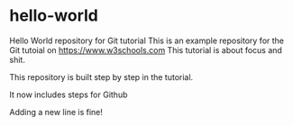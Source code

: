 # hello-world
Hello World repository for Git tutorial
This is an example repository for the Git tutoial on https://www.w3schools.com
This tutorial is about focus and shit.

This repository is built step by step in the tutorial.

It now includes steps for Github

Adding a new line is fine!

